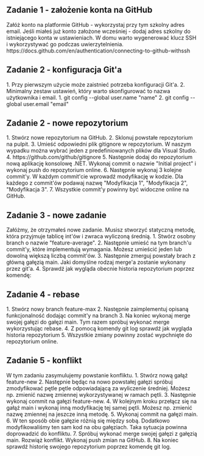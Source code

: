 <h2>Zadanie 1 - założenie konta na GitHub</h2>
Załóż konto na platformie GitHub - wykorzystaj przy tym szkolny adres
email. Jeśli miałeś już konto założone wcześniej - dodaj adres szkolny
do istniejącego konta w ustawieniach.
W domu warto wygenerować klucz SSH i wykorzystywać go podczas
uwierzytelnienia.
https://docs.github.com/en/authentication/connecting-to-github-withssh
<h2>Zadanie 2 - konfiguracja Git'a</h2>
1. Przy pierwszym użycie może zaistnieć potrzeba konfiguracji
Git'a.
2. Minimalny zestaw ustawień, który warto skonfigurować to nazwa
użytkownika i email.
1. git config --global user.name "name"
2. git config --global user.email "email"
<h2>Zadanie 2 - nowe repozytorium</h2>
1. Stwórz nowe repozytorium na GitHub.
2. Sklonuj powstałe repozytorium na pulpit.
3. Umieść odpowiedni plik gitignore w repozytorium. W naszym
wypadku można wybrać jeden z predefiniowanych plików dla
Visual Studio.
4. https://github.com/github/gitignore
5. Następnie dodaj do repozytorium nową aplikację konsolowę
.NET. Wykonaj commit o nazwie "Initial project" i wykonaj push
do repozytorium online.
6. Następnie wykonaj 3 kolejne commit'y. W każdym commit'cie
wprowadź modyfikację w kodzie. Dla każdego z commit'ów podawaj nazwę "Modyfikacja 1", "Modyfikacja 2", "Modyfikacja
3".
7. Wszystkie commit'y powinny być widoczne online na GitHub.
<h2>Zadanie 3 - nowe zadanie</h2>
Załóżmy, że otrzymałeś nowe zadanie. Musisz stworzyć statyczną
metodę, która przyjmuje tablicę int'ów i zwraca wyliczoną średnią.
1. Stwórz osobny branch o nazwie "feature-average".
2. Następnie umieść na tym branch'u commit'y, które implementują
wymagania. Możesz umieścić jeden lub dowolną większą liczbą
commit'ów.
3. Następnie zmerguj powstały brach z główną gałęzią main. Jaki
domyślne rodzaj merge'a zostanie wykonany przez git'a.
4. Sprawdź jak wygląda obecnie historia repozytorium poprzez
komendę:
<h2>Zadanie 4 - rebase</h2>
1. Stwórz nowy branch feature-max
2. Następnie zaimplementuj opisaną funkcjonalność dodając
commit'y na branch
3. Na koniec wykonaj merge swojej gałęzi do gałęzi main. Tym
razem spróbuj wykonać merge wykorzystując rebase.
4. Z pomocą komendy git log sprawdź jak wygląda historia
repozytorium
5. Wszystkie zmiany powinny zostać wypchnięte do repozytorium
online.
<h2>Zadanie 5 - konflikt</h2>
W tym zadaniu zasymulujemy powstanie konfliktu.
1. Stwórz nową gałąź feature-new
2. Następnie będąc na nowo powstałej gałęzi spróbuj
zmodyfikować pętle pętle odpowiadającą za wyliczenie średniej.
Możesz np. zmienić nazwę zmiennej wykorzystywanej w ramach
pętli.
3. Następnie wykonaj commit na gałęzi feature-new.
4. W kolejnym kroku przełącz się na gałąź main i wykonaj inną
modyfikację tej samej pętli. Możesz np. zmienić nazwę zmiennej
na jeszcze inną metodę.
5. Wykonaj commit na gałęzi main.
6. W ten sposób obie gałęzie różnią się między sobą. Dodatkowo
modyfikowaliśmy ten sam kod na obu gałęziach. Taka sytuacja
powinna doprowadzić do konfliktu.
7. Spróbuj wykonać merge swojej gałęzi z gałęzią main. Rozwiąż
konflikt. Wykonaj push zmian na GitHub.
8. Na koniec sprawdź historię swojego repozytorium poprzez
komendę git log.
